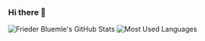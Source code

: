 ### Hi there 👋

![Frieder Bluemle's GitHub Stats][1]
![Most Used Languages][2]

[1]: https://github-readme-stats.friederbluemle.vercel.app/api?username=friederbluemle&show_icons=true&hide=stars&count_private=true
[2]: https://github-readme-stats.friederbluemle.vercel.app/api/top-langs/?username=friederbluemle&hide=swift,php&layout=compact
